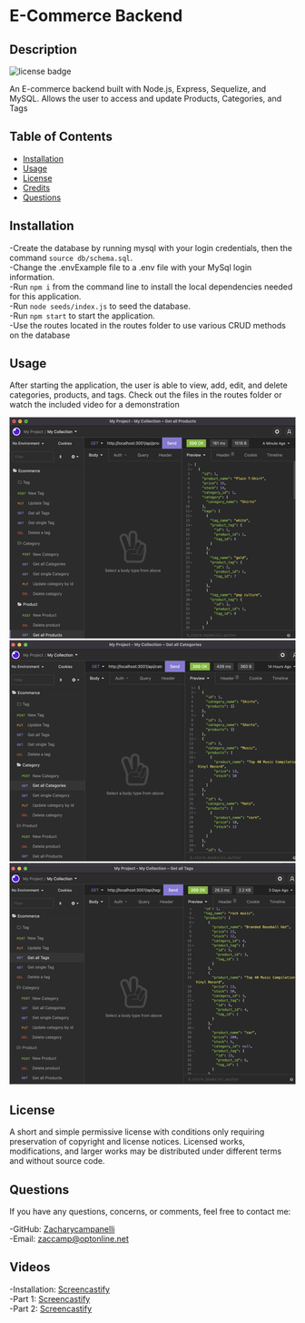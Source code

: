 # E-Commerce Backend

## Description

![license badge](https://img.shields.io/badge/license-mit-green)

An E-commerce backend built with Node.js, Express, Sequelize, and MySQL. Allows the user to access and update Products, Categories, and Tags

## Table of Contents

- [Installation](#Installation)
- [Usage](#Usage)
- [License](#License)
- [Credits](#Credits)
- [Questions](#Questions)

## Installation

-Create the database by running mysql with your login credentials, then the command `source db/schema.sql`.  
-Change the .envExample file to a .env file with your MySql login information.  
-Run `npm i` from the command line to install the local dependencies needed for this application.  
-Run `node seeds/index.js` to seed the database.  
-Run `npm start` to start the application.  
-Use the routes located in the routes folder to use various CRUD methods on the database

## Usage

After starting the application, the user is able to view, add, edit, and delete categories, products, and tags. Check out the files in the routes folder or watch the included video for a demonstration

![screenshot](assets/images/Screenshot_1.png)  
![screenshot](assets/images/Screenshot_2.png)  
![screenshot](assets/images/Screenshot_3.png)

## License

A short and simple permissive license with conditions only requiring preservation of copyright and license notices. Licensed works, modifications, and larger works may be distributed under different terms and without source code.

## Questions

If you have any questions, concerns, or comments, feel free to contact me:

-GitHub: [Zacharycampanelli](https://github.com/Zacharycampanelli)  
-Email: [zaccamp@optonline.net](mailto:zaccamp@optonline.net)

## Videos

-Installation: [Screencastify](https://drive.google.com/file/d/1MyrixMWNNXFbe1yMbrmpjPPOV56u77P4/view)  
-Part 1: [Screencastify](https://drive.google.com/file/d/1DTGv6gfGdMGQJRxa3V_JqZBnbwRxpnBQ/view)  
-Part 2: [Screencastify](https://drive.google.com/file/d/1IVIloOLw63BvFLdyYkyirUZDQNibf-Ra/view)
